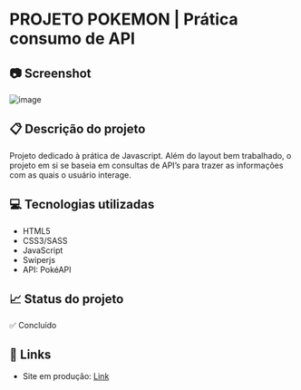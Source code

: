 # PROJETO POKEMON | Prática consumo de API

## 📷 Screenshot
![image](https://user-images.githubusercontent.com/83377646/232170218-6678b266-bead-4475-9e58-9fb5e2e55e48.png)


## 📋 Descrição do projeto
Projeto dedicado à prática de Javascript. Além do layout bem trabalhado, o projeto em si se baseia em consultas de API’s para trazer as informações com as quais o usuário interage.


## 💻 Tecnologias utilizadas
- HTML5
- CSS3/SASS
- JavaScript
- Swiperjs
- API: PokéAPI

## 📈 Status do projeto
✅ Concluído

## 🚀 Links 
- Site em produção: [Link](https://projeto-blizzard-redesign.netlify.app/ "Link")
